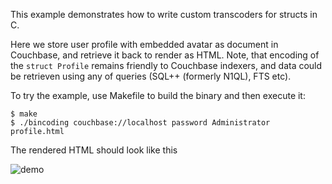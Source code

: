 This example demonstrates how to write custom transcoders for structs in C.

Here we store user profile with embedded avatar as document in Couchbase, and retrieve it back to render as HTML. Note,
that encoding of the `struct Profile` remains friendly to Couchbase indexers, and data could be retrieven using any of
queries (SQL++ (formerly N1QL), FTS etc).

To try the example, use Makefile to build the binary and then execute it:

    $ make
    $ ./bincoding couchbase://localhost password Administrator profile.html

The rendered HTML should look like this

![demo](demo.png)
